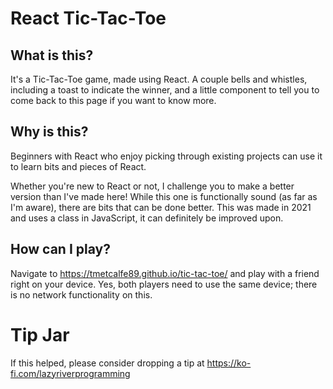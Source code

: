 # React Tic-Tac-Toe

## What is this?

It's a Tic-Tac-Toe game, made using React. A couple bells and whistles, including a toast to indicate the winner, and a little component to tell you to come back to this page if you want to know more.

## Why is this?

Beginners with React who enjoy picking through existing projects can use it to learn bits and pieces of React.

Whether you're new to React or not, I challenge you to make a better version than I've made here! While this one is functionally sound (as far as I'm aware), there are bits that can be done better. This was made in 2021 and uses a class in JavaScript, it can definitely be improved upon.

## How can I play?

Navigate to https://tmetcalfe89.github.io/tic-tac-toe/ and play with a friend right on your device. Yes, both players need to use the same device; there is no network functionality on this.

# Tip Jar

If this helped, please consider dropping a tip at https://ko-fi.com/lazyriverprogramming
